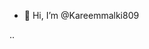- 👋 Hi, I’m @Kareemmalki809

..

<!---
Kareemmalki809/Kareemmalki809 is a ✨ special ✨ repository because its `README.md` (this file) appears on your GitHub profile.
You can click the Preview link to take a look at your changes.
--->
